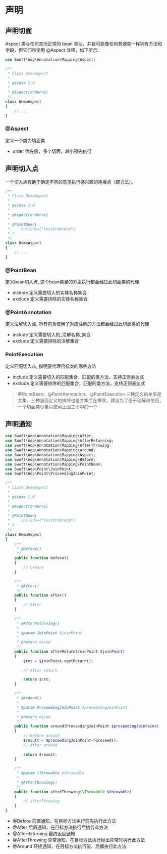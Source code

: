 # 声明

## 声明切面

Aspect 类与任何其他正常的 bean 类似，并且可能像任何其他类一样拥有方法和字段，但它们将使用 @Aspect 注释，如下所示:

```php
use Swoft\Aop\Annotation\Mapping\Aspect;

/**
 * Class DemoAspect
 *
 * @since 2.0
 *
 * @Aspect(order=1)
 */
class DemoAspect
{
    // ...
}
```

### @Aspect

定义一个类为切面类

- order 优先级，多个切面，越小预先执行

## 声明切入点

一个切入点有助于确定不同的意见执行感兴趣的连接点（即方法）。

```php
/**
 * Class DemoAspect
 *
 * @since 2.0
 *
 * @Aspect(order=1)
 *
 * @PointBean(
 *     include={"testOrderAop"}
 * )
 */
class DemoAspect
{
    // ...
}
```

### @PointBean

定义bean切入点, 这个bean类里的方法执行都会经过此切面类的代理

- include 定义需要切入的实体名称集合
- exclude 定义需要排除的实体名称集合

### @PointAnnotation

定义注解切入点, 所有包含使用了对应注解的方法都会经过此切面类的代理

- include 定义需要切入的_注解名称_集合
- exclude 定义需要排除的注解集合

### PointExecution

定义匹配切入点, 指明要代理目标类的哪些方法

- include 定义需要切入的匹配集合，匹配的类方法，支持正则表达式
- exclude 定义需要排序的匹配集合，匹配的类方法，支持正则表达式

> @PointBean、@PointAnnotation、@PointExecution 三种定义的关系是并集，三种里面定义的排除也是并集后在排除。建议为了便于理解和使用，一个切面类尽量只使用上面三个中的一个

## 声明通知

```php
use Swoft\Aop\Annotation\Mapping\After;
use Swoft\Aop\Annotation\Mapping\AfterReturning;
use Swoft\Aop\Annotation\Mapping\AfterThrowing;
use Swoft\Aop\Annotation\Mapping\Around;
use Swoft\Aop\Annotation\Mapping\Aspect;
use Swoft\Aop\Annotation\Mapping\Before;
use Swoft\Aop\Annotation\Mapping\PointBean;
use Swoft\Aop\Point\JoinPoint;
use Swoft\Aop\Point\ProceedingJoinPoint;

/**
 * Class DemoAspect
 *
 * @since 2.0
 *
 * @Aspect(order=1)
 *
 * @PointBean(
 *     include={"testOrderAop"}
 * )
 */
class DemoAspect
{
    /**
     * @Before()
     */
    public function before()
    {
        // before
    }

    /**
     * @After()
     */
    public function after()
    {
        // After
    }

    /**
     * @AfterReturning()
     *
     * @param JoinPoint $joinPoint
     *
     * @return mixed
     */
    public function afterReturn(JoinPoint $joinPoint)
    {
        $ret = $joinPoint->getReturn();
        
        // After return

        return $ret;
    }

    /**
     * @Around()
     *
     * @param ProceedingJoinPoint $proceedingJoinPoint
     *
     * @return mixed
     */
    public function around(ProceedingJoinPoint $proceedingJoinPoint)
    {
        // Before around
        $result = $proceedingJoinPoint->proceed();
        // After around
        
        return $result;
    }

    /**
     * @param \Throwable $throwable
     *
     * @AfterThrowing()
     */
    public function afterThrowing(\Throwable $throwable)
    {
        // afterThrowing
    }
}
```

- @Before 前置通知，在目标方法执行前先执行此方法
- @After 后置通知，在目标方法执行后执行此方法
- @AfterReturning 最终返回通知
- @AfterThrowing 异常通知，在目标方法执行抛出异常时执行此方法
- @Around 环绕通知，在目标方法执行前、后都执行此方法